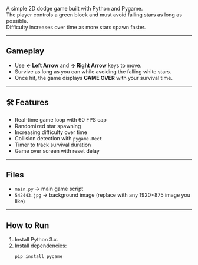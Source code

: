 
A simple 2D dodge game built with Python and Pygame.  
The player controls a green block and must avoid falling stars as long as possible.  
Difficulty increases over time as more stars spawn faster.

---

##  Gameplay

- Use **← Left Arrow** and **→ Right Arrow** keys to move.  
- Survive as long as you can while avoiding the falling white stars.  
- Once hit, the game displays **GAME OVER** with your survival time.  

---

## 🛠 Features

- Real-time game loop with 60 FPS cap  
- Randomized star spawning  
- Increasing difficulty over time  
- Collision detection with `pygame.Rect`  
- Timer to track survival duration  
- Game over screen with reset delay  

---

##  Files

- `main.py` → main game script  
- `542443.jpg` → background image (replace with any 1920×875 image you like)  

---

##  How to Run

1. Install Python 3.x.  
2. Install dependencies:  
   ```bash
   pip install pygame
